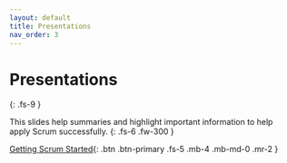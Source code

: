 ```yaml
---
layout: default
title: Presentations
nav_order: 3
---
```


# Presentations
{: .fs-9 }

This slides help summaries and highlight important information to help apply Scrum successfully.
{: .fs-6 .fw-300 }


[Getting Scrum Started](https://iamjackreed.github.io/deck){: .btn .btn-primary .fs-5 .mb-4 .mb-md-0 .mr-2 }
